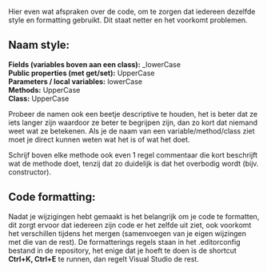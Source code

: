 Hier even wat afspraken over de code, om te zorgen dat iedereen dezelfde style en formatting gebruikt. Dit staat netter en het voorkomt problemen.

Naam style:
-----------
**Fields (variables boven aan een class):** _lowerCase  
**Public properties (met get/set):** UpperCase  
**Parameters / local variables:** lowerCase  
**Methods:** UpperCase  
**Class:** UpperCase  

Probeer de namen ook een beetje descriptive te houden, het is beter dat ze iets langer zijn waardoor ze beter te begrijpen zijn, dan zo kort dat niemand weet wat ze betekenen. Als je de naam van een variable/method/class ziet moet je direct kunnen weten wat het is of wat het doet.


Schrijf boven elke methode ook even 1 regel commentaar die kort beschrijft wat de methode doet, tenzij dat zo duidelijk is dat het overbodig wordt (bijv. constructor).

Code formatting:
----------------
Nadat je wijzigingen hebt gemaakt is het belangrijk om je code te formatten, dit zorgt ervoor dat iedereen zijn code er het zelfde uit ziet, ook voorkomt het verschillen tijdens het mergen (samenvoegen van je eigen wijzingen met die van de rest). De formatterings regels staan in het .editorconfig bestand in de repository, het enige dat je hoeft te doen is de shortcut **Ctrl+K, Ctrl+E** te runnen, dan regelt Visual Studio de rest. 

